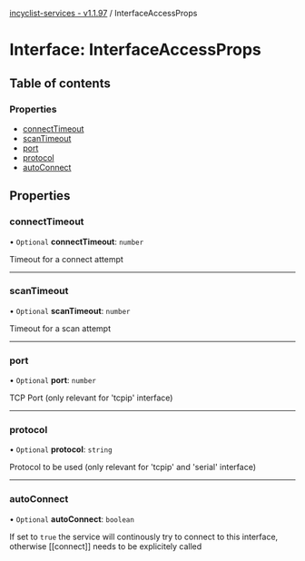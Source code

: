 [incyclist-services - v1.1.97](../README.md) / InterfaceAccessProps

# Interface: InterfaceAccessProps

## Table of contents

### Properties

- [connectTimeout](InterfaceAccessProps.md#connecttimeout)
- [scanTimeout](InterfaceAccessProps.md#scantimeout)
- [port](InterfaceAccessProps.md#port)
- [protocol](InterfaceAccessProps.md#protocol)
- [autoConnect](InterfaceAccessProps.md#autoconnect)

## Properties

### connectTimeout

• `Optional` **connectTimeout**: `number`

Timeout for a connect attempt

___

### scanTimeout

• `Optional` **scanTimeout**: `number`

Timeout for a scan attempt

___

### port

• `Optional` **port**: `number`

TCP Port (only relevant for 'tcpip' interface)

___

### protocol

• `Optional` **protocol**: `string`

Protocol to be used (only relevant for 'tcpip' and 'serial' interface)

___

### autoConnect

• `Optional` **autoConnect**: `boolean`

If set to `true` the service will continously try to connect to this interface, otherwise [[connect]] needs to be explicitely called
